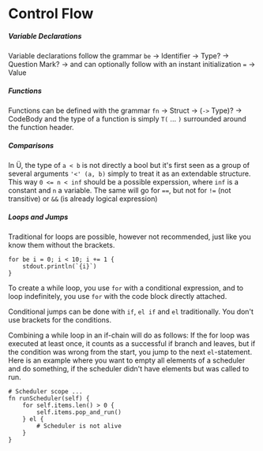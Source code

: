 # Control Flow

##### Variable Declarations

Variable declarations follow the grammar `be` → Identifier → Type? → Question Mark? → and can optionally
follow with an instant initialization `=` → Value

##### Functions

Functions can be defined with the grammar `fn` → Struct → (`->` Type)? → CodeBody and the type of a function
is simply `T(` ... `)` surrounded around the function header.

##### Comparisons

In Ü, the type of `a < b` is not directly a bool but it's first seen as a group of several arguments `'<' (a, b)`
simply to treat it as an extendable structure. This way `0 <= n < inf` should be a possible experssion, where
`inf` is a constant and `n` a variable. The same will go for `==`, but not for `!=` (not transitive) or `&&` (is
already logical expression)

##### Loops and Jumps

Traditional for loops are possible, however not recommended, just like you know them without the brackets.

```ü
for be i = 0; i < 10; i += 1 {
    stdout.println(`{i}`)
}
```

To create a while loop, you use `for` with a conditional expression, and to loop indefinitely, you use `for`
with the code block directly attached.

Conditional jumps can be done with `if`, `el if` and `el` traditionally. You don't use brackets for the conditions.

Combining a while loop in an if-chain will do as follows: If the for loop was executed at least once, it counts as
a successful if branch and leaves, but if the condition was wrong from the start, you jump to the next `el`-statement.
Here is an example where you want to empty all elements of a scheduler and do something, if the scheduler didn't have
elements but was called to run.

```
# Scheduler scope ...
fn runScheduler(self) {
    for self.items.len() > 0 {
        self.items.pop_and_run()
    } el {
        # Scheduler is not alive
    }
}
```

